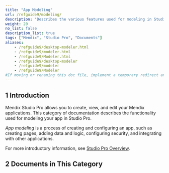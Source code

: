 ```yaml
---
title: "App Modeling"
url: /refguide9/modeling/
description: "Describes the various features used for modeling in Studio Pro, including document templates, the domain model, microflows, modules, pages, and security."
weight: 20
no_list: false
description_list: true
tags: ["Mendix", "Studio Pro", "Documents"]
aliases:
    - /refguide9/desktop-modeler.html
    - /refguide9/modeler.html
    - /refguide9/Modeler.html
    - /refguide9/desktop-modeler
    - /refguide9/modeler
    - /refguide9/Modeler
#If moving or renaming this doc file, implement a temporary redirect and let the respective team know they should update the URL in the product. See Mapping to Products for more details.1 Introduction
---
```


## 1 Introduction

Mendix Studio Pro allows you to create, view, and edit your Mendix applications. This category of documentation describes the functionality used for modeling your app in Studio Pro. 

*App modeling* is a process of creating and configuring an app, such as creating pages, adding data and logic, configuring security, and integrating with other applications. 

For more introductory information, see [Studio Pro Overview](/refguide9/studio-pro-overview/).

## 2 Documents in This Category

